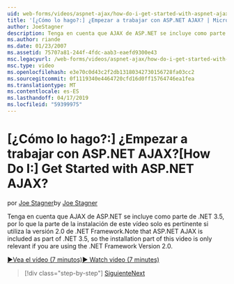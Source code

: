 ```yaml
---
uid: web-forms/videos/aspnet-ajax/how-do-i-get-started-with-aspnet-ajax
title: '[¿Cómo lo hago?:] ¿Empezar a trabajar con ASP.NET AJAX? | Microsoft Docs'
author: JoeStagner
description: Tenga en cuenta que AJAX de ASP.NET se incluye como parte de .NET 3.5, por lo que la parte de la instalación de este vídeo solo es pertinente si utiliza la versión 2 de .NET Framework...
ms.author: riande
ms.date: 01/23/2007
ms.assetid: 75707a81-244f-4fdc-aab3-eaefd9300e43
msc.legacyurl: /web-forms/videos/aspnet-ajax/how-do-i-get-started-with-aspnet-ajax
msc.type: video
ms.openlocfilehash: e3e70c0d43c2f2db13180342730156728fa03cc2
ms.sourcegitcommit: 0f1119340e4464720cfd16d0ff15764746ea1fea
ms.translationtype: MT
ms.contentlocale: es-ES
ms.lasthandoff: 04/17/2019
ms.locfileid: "59399975"
---
```

# <a name="how-do-i-get-started-with-aspnet-ajax"></a><span data-ttu-id="737c2-104">[¿Cómo lo hago?:] ¿Empezar a trabajar con ASP.NET AJAX?</span><span class="sxs-lookup"><span data-stu-id="737c2-104">[How Do I:] Get Started with ASP.NET AJAX?</span></span>

<span data-ttu-id="737c2-105">por [Joe Stagner](https://github.com/JoeStagner)</span><span class="sxs-lookup"><span data-stu-id="737c2-105">by [Joe Stagner](https://github.com/JoeStagner)</span></span>

<span data-ttu-id="737c2-106">Tenga en cuenta que AJAX de ASP.NET se incluye como parte de .NET 3.5, por lo que la parte de la instalación de este vídeo solo es pertinente si utiliza la versión 2.0 de .NET Framework.</span><span class="sxs-lookup"><span data-stu-id="737c2-106">Note that ASP.NET AJAX is included as part of .NET 3.5, so the installation part of this video is only relevant if you are using the .NET Framework Version 2.0.</span></span>

[<span data-ttu-id="737c2-107">&#9654;Vea el vídeo (7 minutos)</span><span class="sxs-lookup"><span data-stu-id="737c2-107">&#9654; Watch video (7 minutes)</span></span>](https://channel9.msdn.com/Blogs/ASP-NET-Site-Videos/how-do-i-get-started-with-aspnet-ajax)

> [!div class="step-by-step"]
> [<span data-ttu-id="737c2-108">Siguiente</span><span class="sxs-lookup"><span data-stu-id="737c2-108">Next</span></span>](how-do-i-implement-dynamic-partial-page-updates-with-aspnet-ajax.md)
